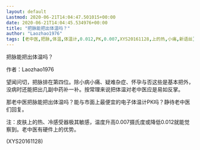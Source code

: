 ```yaml
---
layout: default
Lastmod: 2020-06-21T14:04:47.501015+00:00
date: 2020-06-21T14:04:45.534976+00:00
title: "把脉能把出体温吗？"
author: "Laozhao1976"
tags: [老中医,把脉,体温,体温计,0.012,PK,0.007,XYS20161128,上的热,小痛,新语丝]
---
```


把脉能把出体温吗？

作者：Laozhao1976

望闻问切，把脉排在第四位。除小病小痛、疑难杂症、怀孕与否这些是基本把外，没病时还能把出几副中药补一补。按常理来说把体温对老中医应是易如反掌。

那老中医把脉能把出体温吗？能与市面上最便宜的电子体温计PK吗？静待老中医们回复。

注：皮肤上的热、冷感受器极其敏感，温度升高0.007摄氏度或降低0.012就能觉察到。老中医有硬件上的优势。

(XYS20161128)

